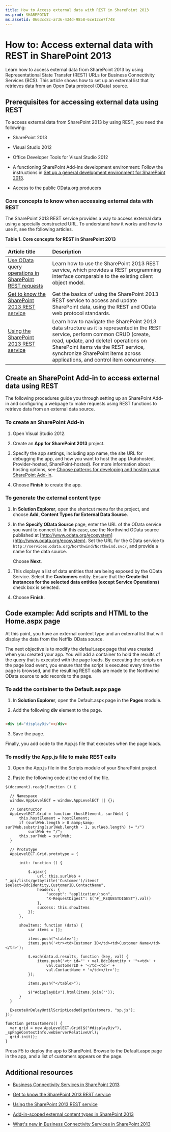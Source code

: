 ```yaml
---
title: How to Access external data with REST in SharePoint 2013
ms.prod: SHAREPOINT
ms.assetid: 0663cc8c-a736-434d-9858-6ce12ce7f748
---
```



# How to: Access external data with REST in SharePoint 2013
Learn how to access external data from SharePoint 2013 by using Representational State Transfer (REST) URLs for Business Connectivity Services (BCS).
This article shows how to set up an external list that retrieves data from an Open Data protocol (OData) source.
  
    
    


## Prerequisites for accessing external data using REST
<a name="bkmk_Prerequisites"> </a>

To access external data from SharePoint 2013 by using REST, you need the following:
  
    
    

- SharePoint 2013
    
  
- Visual Studio 2012
    
  
- Office Developer Tools for Visual Studio 2012
    
  
- A functioning SharePoint Add-ins development environment: Follow the instructions in  [Set up a general development environment for SharePoint 2013](set-up-a-general-development-environment-for-sharepoint-2013.md).
    
  
- Access to the public OData.org producers
    
  

### Core concepts to know when accessing external data with REST

The SharePoint 2013 REST service provides a way to access external data using a specially constructed URL. To understand how it works and how to use it, see the following articles.
  
    
    

**Table 1. Core concepts for REST in SharePoint 2013**


|**Article title**|**Description**|
|:-----|:-----|
| [Use OData query operations in SharePoint REST requests](http://msdn.microsoft.com/library/d4b5c277-ed50-420c-8a9b-860342284b72%28Office.15%29.aspx) <br/> |Learn how to use the SharePoint 2013 REST service, which provides a REST programming interface comparable to the existing client object model.  <br/> |
| [Get to know the SharePoint 2013 REST service](http://msdn.microsoft.com/library/2de035a0-ac75-43bd-9665-5c5a59c4c590%28Office.15%29.aspx) <br/> |Get the basics of using the SharePoint 2013 REST service to access and update SharePoint data, using the REST and OData web protocol standards.  <br/> |
| [Using the SharePoint 2013 REST service](http://msdn.microsoft.com/library/e1ff2979-1c16-4cb0-a57e-9168dfe20a7c.aspx) <br/> |Learn how to navigate the SharePoint 2013 data structure as it is represented in the REST service, perform common CRUD (create, read, update, and delete) operations on SharePoint items via the REST service, synchronize SharePoint items across applications, and control item concurrency.  <br/> |
   

## Create an SharePoint Add-in to access external data using REST
<a name="bkmk_CreateApp"> </a>

The following procedures guide you through setting up an SharePoint Add-in and configuring a webpage to make requests using REST functions to retrieve data from an external data source.
  
    
    

### To create an SharePoint Add-in


1. Open Visual Studio 2012.
    
  
2. Create an **App for SharePoint 2013** project.
    
  
3. Specify the app settings, including app name, the site URL for debugging the app, and how you want to host the app (Autohosted, Provider-hosted, SharePoint-hosted). For more information about hosting options, see  [Choose patterns for developing and hosting your SharePoint Add-in](http://msdn.microsoft.com/library/05ce5435-0a03-4ddc-976b-c33b08d03457%28Office.15%29.aspx).
    
  
4. Choose **Finish** to create the app.
    
  

### To generate the external content type


1. In **Solution Explorer**, open the shortcut menu for the project, and choose **Add**, **Content Types for External Data Source**.
    
  
2. In the **Specify OData Source** page, enter the URL of the OData service you want to connect to. In this case, use the Northwind OData source published at [http://www.odata.org/ecosystem](http://www.odata.org/ecosystem). Set the URL for the OData service to  `http://services.odata.org/Northwind/Northwind.svc/`, and provide a name for the data source.
    
    Choose **Next**.
    
  
3. This displays a list of data entities that are being exposed by the OData Service. Select the **Customers** entity. Ensure that the **Create list instances for the selected data entities (except Service Operations)** check box is selected.
    
  
4. Choose **Finish**.
    
  

## Code example: Add scripts and HTML to the Home.aspx page
<a name="bkmk_AddUIelements"> </a>

At this point, you have an external content type and an external list that will display the data from the Netflix OData source. 
  
    
    
The next objective is to modify the default.aspx page that was created when you created your app. You will add a container to hold the results of the query that is executed with the page loads. By executing the scripts on the page load event, you ensure that the script is executed every time the page is browsed, and the resulting REST calls are made to the Northwind OData source to add records to the page.
  
    
    

### To add the container to the Default.aspx page


1. In **Solution Explorer**, open the Default.aspx page in the **Pages** module.
    
  
2. Add the following **div** element to the page.
    
  ```HTML
  
<div id="displayDiv"></div>
  ```

3. Save the page.
    
  
Finally, you add code to the App.js file that executes when the page loads.
  
    
    

### To modify the App.js file to make REST calls


1. Open the App.js file in the Scripts module of your SharePoint project.
    
  
2. Paste the following code at the end of the file.
    
  ```
  $(document).ready(function () {

    // Namespace
    window.AppLevelECT = window.AppLevelECT || {};

    // Constructor
    AppLevelECT.Grid = function (hostElement, surlWeb) {
        this.hostElement = hostElement;
        if (surlWeb.length > 0 &amp;&amp; surlWeb.substring(surlWeb.length - 1, surlWeb.length) != "/")
            surlWeb += "/";
        this.surlWeb = surlWeb;
    }

    // Prototype
    AppLevelECT.Grid.prototype = {

        init: function () {

            $.ajax({
                url: this.surlWeb + "_api/lists/getbytitle('Customer')/items?$select=BdcIdentity,CustomerID,ContactName",
                headers: {
                    "accept": "application/json",
                    "X-RequestDigest": $("#__REQUESTDIGEST").val()
                },
                success: this.showItems
            });
        },

        showItems: function (data) {
            var items = [];

            items.push("<table>");
            items.push('<tr><td>Customer ID</td><td>Customer Name</td></tr>');

            $.each(data.d.results, function (key, val) {
                items.push('<tr id="' + val.BdcIdentity + '"><td>' +
                    val.CustomerID + '</td><td>' +
                    val.ContactName + '</td></tr>');
            });

            items.push("</table>");

            $("#displayDiv").html(items.join(''));
        }
    }

    ExecuteOrDelayUntilScriptLoaded(getCustomers, "sp.js");
});

function getCustomers() {
    var grid = new AppLevelECT.Grid($("#displayDiv"), _spPageContextInfo.webServerRelativeUrl);
    grid.init();
}
  ```

Press F5 to deploy the app to SharePoint. Browse to the Default.aspx page in the app, and a list of customers appears on the page.
  
    
    

## Additional resources
<a name="bkmk_Addres"> </a>


-  [Business Connectivity Services in SharePoint 2013](business-connectivity-services-in-sharepoint-2013.md)
    
  
-  [Get to know the SharePoint 2013 REST service](http://msdn.microsoft.com/library/2de035a0-ac75-43bd-9665-5c5a59c4c590%28Office.15%29.aspx)
    
  
-  [Using the SharePoint 2013 REST service](http://msdn.microsoft.com/library/e1ff2979-1c16-4cb0-a57e-9168dfe20a7c.aspx)
    
  
-  [Add-in-scoped external content types in SharePoint 2013](add-in-scoped-external-content-types-in-sharepoint-2013.md)
    
  
-  [What's new in Business Connectivity Services in SharePoint 2013](what-s-new-in-business-connectivity-services-in-sharepoint-2013.md)
    
  

